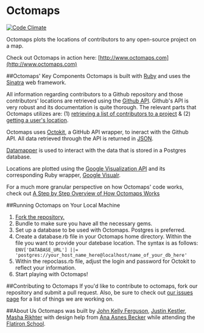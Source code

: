Octomaps
==========

[![Code Climate](https://codeclimate.com/github/JohnKellyFerguson/octomaps.png)](https://codeclimate.com/github/JohnKellyFerguson/octomaps)

Octomaps plots the locations of contributors to any open-source project on a map. 

Check out Octomaps in action here: [http://www.octomaps.com](http://www.octomaps.com)

	
##Octomaps' Key Components
Octomaps is built with [Ruby](http://www.ruby-lang.org/en/) and uses the [Sinatra](http://www.sinatrarb.com/) web framework.

All information regarding contributors to a Github repository and those contributors' locations are retrieved using the [Github API](http://developer.github.com/). Github's API is very robust and its documentation is quite thorough. The relevant parts that Octomaps utilizes are: (1) [retrieving a list of contributors to a project](http://developer.github.com/v3/repos/#list-contributors) & (2) [getting a user's location](http://developer.github.com/v3/users/).

Octomaps uses [Octokit](https://github.com/pengwynn/octokit), a GitHub API wrapper, to ineract with the Github API. All data retrieved through the API is returned in [JSON](https://github.com/flori/json).

[Datamapper](http://datamapper.org/) is used to interact with the data that is stored in a Postgres database.

Locations are plotted using the [Google Visualization API](https://developers.google.com/chart/interactive/docs/reference) and its corresponding Ruby wrapper, [Google Visualr](https://github.com/winston/google_visualr).

For a much more granular perspective on how Octomaps' code works, check out [A Step by Step Overview of How Octomaps Works](https://github.com/JohnKellyFerguson/octomaps/wiki/A-Step-by-Step-Overview-of-How-Octomaps-Works)


##Running Octomaps on Your Local Machine
1. [Fork the repository.](https://github.com/JohnKellyFerguson/octomaps/fork_select)
2. Bundle to make sure you have all the necessary gems.
3. Set up a database to be used with Octomaps. Postgres is preferred.
4. Create a database.rb file in your Octomaps home directory. Within the file you want to provide your datebase location. The syntax is as follows:
`
ENV['DATABASE_URL'] ||= 'postgres://your_host_name_here@localhost/name_of_your_db_here'
`
5. Within the repoclass.rb file, adjust the login and password for Octokit to reflect your information.
6. Start playing with Octomaps!

##Contributing to Octomaps
If you'd like to contribute to octomaps, fork our repository and submit a pull request. Also, be sure to check out [our issues page](https://github.com/JohnKellyFerguson/octomaps/issues?state=open) for a list of things we are working on.

##About Us
Octomaps was built by [John Kelly Ferguson](https://github.com/JohnKellyFerguson), [Justin Kestler](https://github.com/meowist), [Masha Rikhter](https://github.com/mrikhter) with design help from [Ana Asnes Becker](http://www.anabeckerdesign.com) while attending the [Flatiron School](http://flatironschool.com/).
